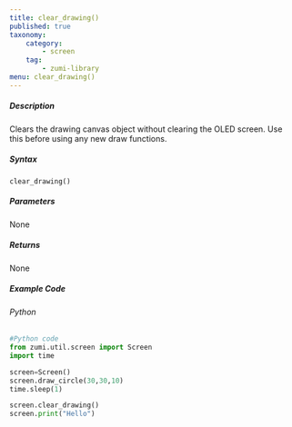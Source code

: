 ```yaml
---
title: clear_drawing()
published: true
taxonomy:
    category:
        - screen
    tag:
        - zumi-library
menu: clear_drawing()
---
```


##### Description
Clears the drawing canvas object without clearing the OLED screen. Use this before using any new draw functions.

##### Syntax
```clear_drawing()```<br />

##### Parameters
None

##### Returns
None

##### Example Code
###### Python
```python
#Python code
from zumi.util.screen import Screen
import time

screen=Screen()
screen.draw_circle(30,30,10)
time.sleep(1)

screen.clear_drawing()
screen.print("Hello")

```